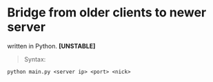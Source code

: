 ﻿# Bridge from older clients to newer server
 written in Python.
 **[UNSTABLE]**

> Syntax:

```
python main.py <server ip> <port> <nick>
```
